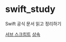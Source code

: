 # swift_study
Swift 공식 문서 읽고 정리하기

[서브 스크립트](https://velog.io/@ziuge/Swift-12.-%EC%84%9C%EB%B8%8C-%EC%8A%A4%ED%81%AC%EB%A6%BD%ED%8A%B8-Subscripts)
[상속](https://velog.io/@ziuge/Swift-13.-%EC%83%81%EC%86%8D-Inheritance)
